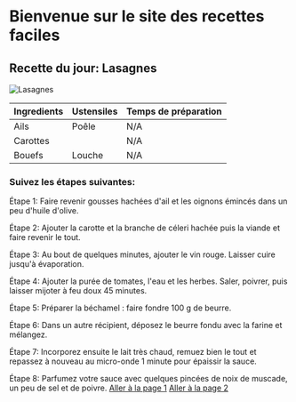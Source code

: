 # Bienvenue sur le site des recettes faciles

## Recette du jour: Lasagnes
![Lasagnes](https://www.galbani.fr/wp-content/uploads/2017/07/shutterstock_142426168.jpg)

| Ingredients        | Ustensiles  | Temps de préparation       |
|------------|------|-------------|
| Ails      | Poêle   |     N/A   |
| Carottes        |  | N/A      |
| Bouefs    | Louche    | N/A   |

### Suivez les étapes suivantes:
Étape 1: Faire revenir gousses hachées d'ail et les oignons émincés dans un peu d'huile d'olive.

Étape 2: Ajouter la carotte et la branche de céleri hachée puis la viande et faire revenir le tout.

Étape 3: Au bout de quelques minutes, ajouter le vin rouge. Laisser cuire jusqu'à évaporation.

Étape 4: Ajouter la purée de tomates, l'eau et les herbes. Saler, poivrer, puis laisser mijoter à feu doux 45 minutes.

Étape 5: Préparer la béchamel : faire fondre 100 g de beurre.

Étape 6: Dans un autre récipient, déposez le beurre fondu avec la farine et mélangez.

Étape 7: Incorporez ensuite le lait très chaud, remuez bien le tout et repassez à nouveau au micro-onde 1 minute pour épaissir la sauce.

Étape 8: Parfumez votre sauce avec quelques pincées de noix de muscade, un peu de sel et de poivre.
[Aller à la page 1](page1.md)
[Aller à la page 2](page2.md)
